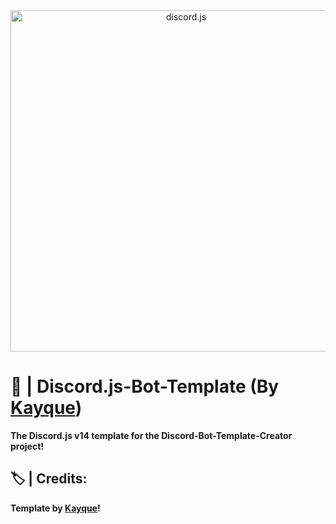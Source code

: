 <div align="center">
<a href="https://discord.js.org"><img src="https://discord.js.org/static/logo.svg" width="546" alt="discord.js" /></a>
</div>

# 🤖 | Discord.js-Bot-Template (By [Kayque](https://github.com/kayqueprogram))
**The Discord.js v14 template for the Discord-Bot-Template-Creator project!**
## 🏷️ | Credits:
**Template by [Kayque](https://github.com/kayqueprogram)!**
